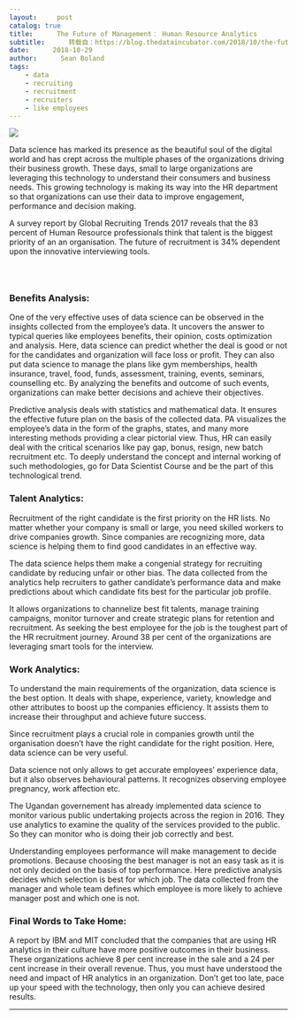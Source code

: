 ```yaml
---
layout:     post
catalog: true
title:      The Future of Management： Human Resource Analytics
subtitle:      转载自：https://blog.thedataincubator.com/2018/10/the-future-of-management-human-resource-analytics/
date:      2018-10-29
author:      Sean Boland
tags:
    - data
    - recruiting
    - recruitment
    - recruiters
    - like employees
---
```


![](https://blog.thedataincubator.com/wp-content/uploads/2018/10/HRanalytics.png)


Data science has marked its presence as the beautiful soul of the digital world and has crept across the multiple phases of the organizations driving their business growth. These days, small to large organizations are leveraging this technology to understand their consumers and business needs. This growing technology is making its way into the HR department so that organizations can use their data to improve engagement, performance and decision making.

A survey report by Global Recruiting Trends 2017 reveals that the 83 percent of Human Resource professionals think that talent is the biggest priority of an an organisation. The future of recruitment is 34% dependent upon the innovative interviewing tools.

###  

### Benefits Analysis:

One of the very effective uses of data science can be observed in the insights collected from the employee’s data. It uncovers the answer to typical queries like employees benefits, their opinion, costs optimization and analysis. Here, data science can predict whether the deal is good or not for the candidates and organization will face loss or profit. They can also put data science to manage the plans like gym memberships, health insurance, travel, food, funds, assessment, training, events, seminars, counselling etc. By analyzing the benefits and outcome of such events, organizations can make better decisions and achieve their objectives.

Predictive analysis deals with statistics and mathematical data. It ensures the effective future plan on the basis of the collected data. PA visualizes the employee’s data in the form of the graphs, states, and many more interesting methods providing a clear pictorial view. Thus, HR can easily deal with the critical scenarios like pay gap, bonus, resign, new batch recruitment etc. To deeply understand the concept and internal working of such methodologies, go for Data Scientist Course and be the part of this technological trend.

### Talent Analytics:

Recruitment of the right candidate is the first priority on the HR lists. No matter whether your company is small or large, you need skilled workers to drive companies growth. Since companies are recognizing more, data science is helping them to find good candidates in an effective way.

The data science helps them make a congenial strategy for recruiting candidate by reducing unfair or other bias. The data collected from the analytics help recruiters to gather candidate’s performance data and make predictions about which candidate fits best for the particular job profile.

It allows organizations to channelize best fit talents, manage training campaigns, monitor turnover and create strategic plans for retention and recruitment. As seeking the best employee for the job is the toughest part of the HR recruitment journey. Around 38 per cent of the organizations are leveraging smart tools for the interview.

### Work Analytics:

To understand the main requirements of the organization, data science is the best option. It deals with shape, experience, variety, knowledge and other attributes to boost up the companies efficiency. It assists them to increase their throughput and achieve future success.

Since recruitment plays a crucial role in companies growth until the organisation doesn’t have the right candidate for the right position. Here, data science can be very useful.

Data science not only allows to get accurate employees’ experience data, but it also observes behavioural patterns. It recognizes observing employee pregnancy, work affection etc.

The Ugandan governement has already implemented data science to monitor various public undertaking projects across the region in 2016. They use analytics to examine the quality of the services provided to the public. So they can monitor who is doing their job correctly and best.

Understanding employees performance will make management to decide promotions. Because choosing the best manager is not an easy task as it is not only decided on the basis of top performance. Here predictive analysis decides which selection is best for which job. The data collected from the manager and whole team defines which employee is more likely to achieve manager post and which one is not.

### Final Words to Take Home:

A report by IBM and MIT concluded that the companies that are using HR analytics in their culture have more positive outcomes in their business. These organizations achieve 8 per cent increase in the sale and a 24 per cent increase in their overall revenue. Thus, you must have understood the need and impact of HR analytics in an organization. Don’t get too late, pace up your speed with the technology, then only you can achieve desired results.

---
